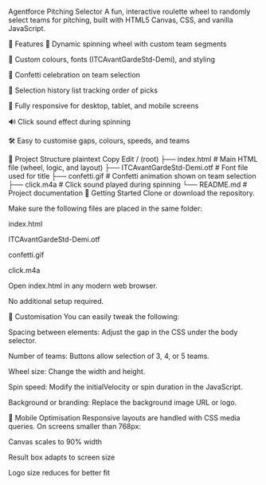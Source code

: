 Agentforce Pitching Selector
A fun, interactive roulette wheel to randomly select teams for pitching, built with HTML5 Canvas, CSS, and vanilla JavaScript.

📜 Features
🎡 Dynamic spinning wheel with custom team segments

🎨 Custom colours, fonts (ITCAvantGardeStd-Demi), and styling

🎉 Confetti celebration on team selection

📝 Selection history list tracking order of picks

📱 Fully responsive for desktop, tablet, and mobile screens

🔊 Click sound effect during spinning

🛠 Easy to customise gaps, colours, speeds, and teams

📂 Project Structure
plaintext
Copy
Edit
/ (root)
 ├── index.html        # Main HTML file (wheel, logic, and layout)
 ├── ITCAvantGardeStd-Demi.otf # Font file used for title
 ├── confetti.gif      # Confetti animation shown on team selection
 ├── click.m4a         # Click sound played during spinning
 └── README.md         # Project documentation
🚀 Getting Started
Clone or download the repository.

Make sure the following files are placed in the same folder:

index.html

ITCAvantGardeStd-Demi.otf

confetti.gif

click.m4a

Open index.html in any modern web browser.

No additional setup required.

🎨 Customisation
You can easily tweak the following:

Spacing between elements: Adjust the gap in the CSS under the body selector.

Number of teams: Buttons allow selection of 3, 4, or 5 teams.

Wheel size: Change the <canvas> width and height.

Spin speed: Modify the initialVelocity or spin duration in the JavaScript.

Background or branding: Replace the background image URL or logo.

📱 Mobile Optimisation
Responsive layouts are handled with CSS media queries. On screens smaller than 768px:

Canvas scales to 90% width

Result box adapts to screen size

Logo size reduces for better fit
